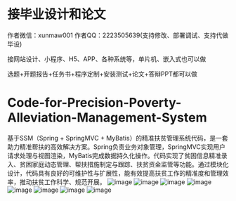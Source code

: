 # 接毕业设计和论文
作者微信：xunmaw001  作者QQ：2223505639(支持修改、部署调试、支持代做毕设)

接网站设计、小程序、H5、APP、各种系统等，单片机、嵌入式也可以做

选题+开题报告+任务书+程序定制+安装测试+论文+答辩PPT都可以做
# Code-for-Precision-Poverty-Alleviation-Management-System
基于SSM（Spring + SpringMVC + MyBatis）的精准扶贫管理系统代码，是一套助力精准帮扶的高效解决方案。Spring负责业务对象管理，SpringMVC实现用户请求处理与视图渲染，MyBatis完成数据持久化操作。代码实现了贫困信息精准录入、贫困家庭动态管理、帮扶措施制定与跟踪、扶贫资金监管等功能。通过模块化设计，代码具有良好的可维护性与扩展性，能有效提高扶贫工作的精准度和管理效率，推动扶贫工作科学、规范开展。
![image](https://github.com/user-attachments/assets/03ddf552-f030-4e99-862d-b7052ee6da23)
![image](https://github.com/user-attachments/assets/dd5ae5e3-8921-4714-a00e-0e44cd1c7e67)
![image](https://github.com/user-attachments/assets/04806e23-ecf8-4ec2-be23-c619b14cbd90)
![image](https://github.com/user-attachments/assets/c0f4b906-cb51-4a96-88f0-4db503d9966c)
![image](https://github.com/user-attachments/assets/02a58ade-e802-4f92-a021-0704127d5a39)
![image](https://github.com/user-attachments/assets/2cd2f1d1-1640-458d-9303-89eff6e7cbfb)
![image](https://github.com/user-attachments/assets/e1f52063-ccb7-4d50-a9aa-beb2915e8fc7)
![image](https://github.com/user-attachments/assets/c78b8b04-71aa-41d0-84a4-0c793eb1c108)
